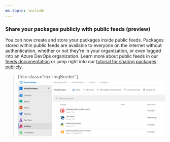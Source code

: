 ```yaml
---
ms.topic: include
---
```


### Share your packages publicly with public feeds (preview)

You can now create and store your packages inside public feeds. Packages stored within public feeds are available to everyone on the internet without authentication, whether or not they're in your organization, or even logged into an Azure DevOps organization. Learn more about public feeds in our [feeds documentation](https://docs.microsoft.com/azure/devops/artifacts/concepts/feeds) or jump right into our [tutorial for sharing packages publicly](https://docs.microsoft.com/azure/devops/artifacts/tutorials/share-packages-publicly).

> [!div class="mx-imgBorder"]
> ![Share your packages with public feeds.](../../media/155_26.png)
